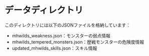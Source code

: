 # データディレクトリ

このディレクトリには以下のJSONファイルを格納しています：

- mhwilds_weakness.json：モンスターの弱点情報
- mhwilds_tempered_monsters.json：歴戦モンスターの危険度情報
- updated_mhwilds_skills.json：スキル情報
